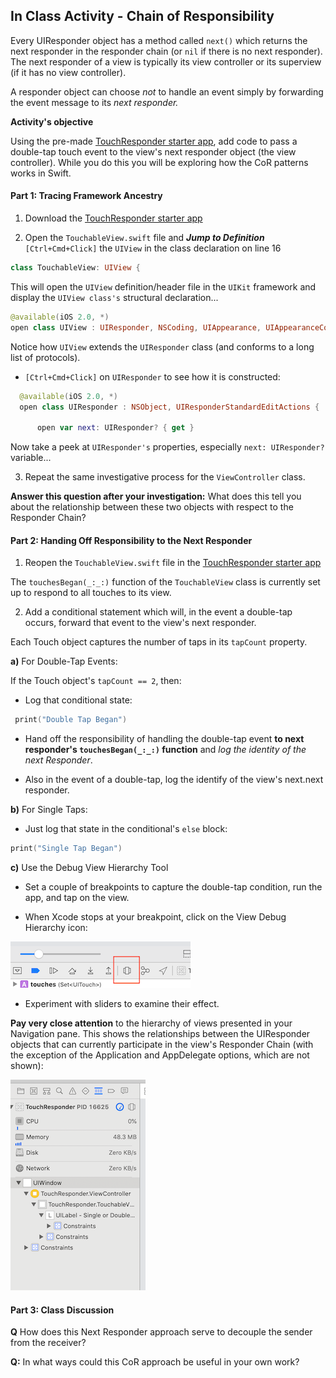 ## In Class Activity - Chain of Responsibility

Every UIResponder object has a method called `next()` which returns the next responder in the responder chain (or `nil` if there is no next responder). The next responder of a view is typically its view controller or its superview (if it has no view controller).

A responder object can choose *not* to handle an event simply by forwarding the event message to its *next responder.*

**Activity's objective**

Using the pre-made [TouchResponder starter app](https://github.com/Make-School-Labs/StarterApp-MOB-2.4-L03), add code to pass a double-tap touch event to the view's next responder object (the view controller). While you do this you will be exploring how the CoR patterns works in Swift.

#### Part 1: Tracing Framework Ancestry

1. Download the [TouchResponder starter app](https://github.com/Make-School-Labs/StarterApp-MOB-2.4-L03)

2. Open the `TouchableView.swift` file and __*Jump to Definition*__ `[Ctrl+Cmd+Click]` the `UIView` in the class declaration on line 16

```swift
class TouchableView: UIView {
```

This will open the `UIView` definition/header file in the `UIKit` framework and display the `UIView class's` structural declaration...

```swift
@available(iOS 2.0, *)
open class UIView : UIResponder, NSCoding, UIAppearance, UIAppearanceContainer, UIDynamicItem, UITraitEnvironment, UICoordinateSpace, UIFocusItem, UIFocusItemContainer, CALayerDelegate {
```

Notice how `UIView` extends the `UIResponder` class (and conforms to a long list of protocols).

- `[Ctrl+Cmd+Click]` on `UIResponder` to see how it is constructed:

```swift
  @available(iOS 2.0, *)
  open class UIResponder : NSObject, UIResponderStandardEditActions {

      open var next: UIResponder? { get }
```

Now take a peek at `UIResponder's` properties, especially `next: UIResponder?` variable...    

3. Repeat the same investigative process for the `ViewController` class.

**Answer this question after your investigation:** What does this tell you about the relationship between these two objects with respect to the Responder Chain?


#### Part 2: Handing Off Responsibility to the Next Responder

1. Reopen the `TouchableView.swift` file in the [TouchResponder starter app](https://github.com/Make-School-Labs/StarterApp-MOB-2.4-L03)

The `touchesBegan(_:_:)` function of the `TouchableView` class is currently set up to respond to all touches to its view.

2. Add a conditional statement which will, in the event a double-tap occurs, forward that event to the view's next responder.

Each Touch object captures the number of taps in its `tapCount` property.

**a)** For Double-Tap Events:

If the Touch object's `tapCount == 2`, then:
- Log that conditional state:

```swift
 print("Double Tap Began")
```

- Hand off the responsibility of handling the double-tap event **to next responder's `touchesBegan(_:_:)` function** and *log the identity of the next Responder*.

- Also in the event of a double-tap, log the identify of the view's next.next responder.

**b)** For Single Taps:

- Just log that state in the conditional's `else` block:

```swift
print("Single Tap Began")
```

<!-- Completed touchesBegan(_:_:) function:

 override func touchesBegan(_ touches: Set<UITouch>, with event: UIEvent?) {

        // To see the order of events, log this function name
        print(#function)

        let touch = touches.first!

        // handle double-taps
        if touch.tapCount == 2 {

            print("Double Tap Began")

            // 1) handoff to next responder and print identity of next responder
            next?.touchesBegan(touches, with: event)
            print(next as Any)

            // 2) print identity of next.next responder
//            next?.next?.touchesBegan(touches, with: event)
            print(next?.next as Any)

        } else { // handle touches that are not double-taps
              print("Single Tap Began")
        }

        /** location() function -- returns the current location of a UITouch object in the coordinate system of the specified view **/
        print(touch.location(in:self))
        print(touch.location(in:self.window!))
//        print(touch.location(in:nil))
    }
    -->

**c)** Use the Debug View Hierarchy Tool

- Set a couple of breakpoints to capture the double-tap condition, run the app, and tap on the view.

- When Xcode stops at your breakpoint, click on the View Debug Hierarchy icon:

![ViewDebugHierarchyicon](../assets/View_Debug_Hierarcy_icon.png)

- Experiment with sliders to examine their effect.

**Pay very close attention** to the hierarchy of views presented in your Navigation pane. This shows the relationships between the UIResponder objects that can currently participate in the view's Responder Chain (with the exception of the Application and AppDelegate options, which are not shown):

![Responder_chain_objects_in_view_debug_hierarchy](../assets/Responder_chain_objects_in_view_debug_hierarchy.png)


#### Part 3: Class Discussion

**Q** How does this Next Responder approach serve to decouple the sender from the receiver?

**Q:** In what ways could this CoR approach be useful in your own work?
